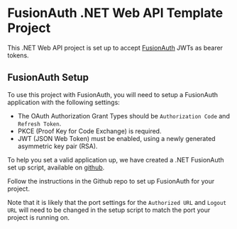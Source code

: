﻿# FusionAuth .NET Web API  Template Project

This .NET Web API project is set up to accept [FusionAuth](https://fusionauth.io) JWTs as bearer tokens.

## FusionAuth Setup

To use this project with FusionAuth, you will need to setup a FusionAuth application with the following settings:

- The OAuth Authorization Grant Types should be `Authorization Code` and `Refresh Token`.
- PKCE (Proof Key for Code Exchange) is required.
- JWT (JSON Web Token) must be enabled, using a newly generated asymmetric key pair (RSA).

To help you set a valid application up, we have created a .NET FusionAuth set up script, available on [github](https://github.com/FusionAuth/fusionauth-example-client-libraries/tree/main/dotnet).

Follow the instructions in the Github repo to set up FusionAuth for your project.

Note that it is likely that the port settings for the `Authorized URL` and `Logout URL` will need to be changed in the setup script to match the port your project is running on. 